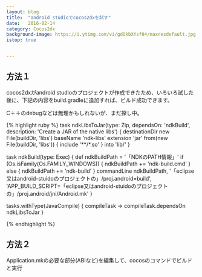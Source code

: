 ```yaml
---
layout: blog
title:  "android studioでcocos2dxを試す"
date:   2016-02-14
category: Cocos2dx
background-image: https://i.ytimg.com/vi/gdOkbXYsf04/maxresdefault.jpg
istop: true


---
```


## 方法１

cocos2dxがandroid studioのプロジェクトが作成できたため、いろいろ試した後に、下記の内容をbuild.gradleに追加すれば、ビルド成功できます。

C＋＋のdebugなどは無理かもしれないが、まだ探し中。

{% highlight ruby %}
task ndkLibsToJar(type: Zip, dependsOn: 'ndkBuild', description: 'Create a JAR of the native libs') {
  destinationDir new File(buildDir, 'libs')
  baseName 'ndk-libs'
  extension 'jar'
  from(new File(buildDir, 'libs')) { include '**/*.so' }
  into 'lib/'
}

task ndkBuild(type: Exec) {
  def ndkBuildPath = '「NDKのPATH情報」'
  if (Os.isFamily(Os.FAMILY_WINDOWS)) {
    ndkBuildPath += 'ndk-build.cmd'
  } else {
    ndkBuildPath += 'ndk-build'
  }
  commandLine ndkBuildPath, '「eclipse又はandroid-stuidoのプロジェクトの」/proj.android=build',
  'APP_BUILD_SCRIPT=「eclipse又はandroid-stuidoのプロジェクトの」/proj.android/jni/Android.mk'
}

tasks.withType(JavaCompile) {
  compileTask -> compileTask.dependsOn ndkLibsToJar
}

{% endhighlight %}

## 方法２

Application.mkの必要な部分(ABIなど)を編集して、cocosのコマンドでビルドと実行
